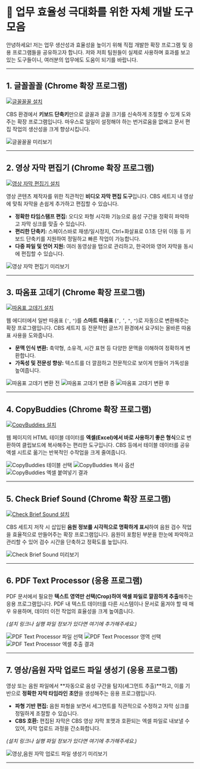 # 🚀 업무 효율성 극대화를 위한 자체 개발 도구 모음

안녕하세요! 저는 업무 생산성과 효율성을 높이기 위해 직접 개발한 확장 프로그램 및 응용 프로그램들을 공유하고자 합니다. 저와 저희 팀원들이 실제로 사용하며 효과를 보고 있는 도구들이니, 여러분의 업무에도 도움이 되기를 바랍니다.

---

## 1. 글꼴꼴꼴 (Chrome 확장 프로그램)

[![글꼴꼴꼴 설치](https://img.shields.io/badge/Chrome%20Web%20Store-설치하기-brightgreen)](https://chromewebstore.google.com/detail/%EA%B8%80%EA%BC%B4%EA%BC%B4%EA%BC%B4/cokglondlfphdlnilodnfoklakhblehd?authuser=0&hl=ko)

CBS 환경에서 **키보드 단축키**만으로 글꼴과 글꼴 크기를 신속하게 조절할 수 있게 도와주는 확장 프로그램입니다. 마우스로 일일이 설정해야 하는 번거로움을 없애고 문서 편집 작업의 생산성을 크게 향상시킵니다.

![글꼴꼴꼴 미리보기](글꼴꼴꼴_1.png)

---

## 2. 영상 자막 편집기 (Chrome 확장 프로그램)

[![영상 자막 편집기 설치](https://img.shields.io/badge/Chrome%20Web%20Store-설치하기-brightgreen)](https://chromewebstore.google.com/detail/%EC%98%81%EC%83%81-%EC%9E%90%EB%A7%89-%ED%8E%B8%EC%A7%91%EA%B8%B0/nkepcacgfabhamnkoncpemejafddjkfh?authuser=0&hl=ko)

영상 콘텐츠 제작자를 위한 직관적인 **비디오 자막 편집 도구**입니다. CBS 세트지 내 영상에 맞춰 자막을 손쉽게 추가하고 편집할 수 있습니다.

-   **정확한 타임스탬프 편집:** 오디오 파형 시각화 기능으로 음성 구간을 정확히 파악하고 자막 싱크를 맞출 수 있습니다.
-   **편리한 단축키:** 스페이스바로 재생/일시정지, Ctrl+화살표로 0.1초 단위 이동 등 키보드 단축키를 지원하여 정밀하고 빠른 작업이 가능합니다.
-   **다중 파일 및 언어 지원:** 여러 동영상을 탭으로 관리하고, 한국어와 영어 자막을 동시에 편집할 수 있습니다.

![영상 자막 편집기 미리보기](영상%20자막%20편집기_1.png)

---

## 3. 따옴표 고데기 (Chrome 확장 프로그램)

[![따옴표 고데기 설치](https://img.shields.io/badge/Chrome%20Web%20Store-설치하기-brightgreen)](https://chromewebstore.google.com/detail/%EB%94%B0%EC%98%B4%ED%91%9C-%EA%B3%A0%EB%8D%B0%EA%B8%B0/pgdkihffimmaklkcikdaapicanlijnni?authuser=0&hl=ko)

웹 에디터에서 일반 따옴표 (`'`, `"`)를 **스마트 따옴표** (`‘`, `’`, `"`, `"`)로 자동으로 변환해주는 확장 프로그램입니다. CBS 세트지 등 전문적인 글쓰기 환경에서 요구되는 올바른 따옴표 사용을 도와줍니다.

-   **문맥 인식 변환:** 축약형, 소유격, 시간 표현 등 다양한 문맥을 이해하여 정확하게 변환합니다.
-   **가독성 및 전문성 향상:** 텍스트를 더 깔끔하고 전문적으로 보이게 만들어 가독성을 높여줍니다.

![따옴표 고데기 변환 전](따옴표%20고데기_1.png)
![따옴표 고데기 변환 중](따옴표%20고데기_2.png)
![따옴표 고데기 변환 후](따옴표%20고데기_3.png)

---

## 4. CopyBuddies (Chrome 확장 프로그램)

[![CopyBuddies 설치](https://img.shields.io/badge/Chrome%20Web%20Store-설치하기-brightgreen)](https://chromewebstore.google.com/detail/copybuddies/mnmfhedelbnnakacjjcpiockeilkllmb?authuser=0&hl=ko)

웹 페이지의 HTML 테이블 데이터를 **엑셀(Excel)에서 바로 사용하기 좋은 형식**으로 변환하여 클립보드에 복사해주는 편리한 도구입니다. CBS 등에서 테이블 데이터를 공유 엑셀 시트로 옮기는 반복적인 수작업을 크게 줄여줍니다.

![CopyBuddies 테이블 선택](CopyBuddieS_1.png)
![CopyBuddies 복사 옵션](CopyBuddieS_2.png)
![CopyBuddies 엑셀 붙여넣기 결과](CopyBuddieS_3.png)

---

## 5. Check Brief Sound (Chrome 확장 프로그램)

[![Check Brief Sound 설치](https://img.shields.io/badge/Chrome%20Web%20Store-설치하기-brightgreen)](https://chromewebstore.google.com/detail/check-brief-sound/pjnbkkhmfkomnbaihladgcagdafopcjl?authuser=0&hl=ko)

CBS 세트지 저작 시 삽입된 **음원 정보를 시각적으로 명확하게 표시**하여 음원 검수 작업을 효율적으로 만들어주는 확장 프로그램입니다. 음원이 포함된 부분을 한눈에 파악하고 관리할 수 있어 검수 시간을 단축하고 정확도를 높입니다.

![Check Brief Sound 미리보기](Check%20Brief%20Sound_1.png)

---

## 6. PDF Text Processor (응용 프로그램)

PDF 문서에서 필요한 **텍스트 영역만 선택(Crop)하여 엑셀 파일로 깔끔하게 추출**해주는 응용 프로그램입니다. PDF 내 텍스트 데이터를 다른 시스템이나 문서로 옮겨야 할 때 매우 유용하며, 데이터 이전 작업의 효율성을 크게 높여줍니다.

_(설치 링크나 실행 파일 정보가 있다면 여기에 추가해주세요.)_

![PDF Text Processor 파일 선택](<PDF%20Text%20Processor%20(PDF%20텍스트%20복사)_1.png>)
![PDF Text Processor 영역 선택](<PDF%20Text%20Processor%20(PDF%20텍스트%20복사)_2.png>)
![PDF Text Processor 엑셀 추출 결과](<PDF%20Text%20Processor%20(PDF%20텍스트%20복사)_3.png>)

---

## 7. 영상/음원 자막 업로드 파일 생성기 (응용 프로그램)

영상 또는 음원 파일에서 **자동으로 음성 구간을 탐지(세그먼트 추출)**하고, 이를 기반으로 **정확한 자막 타임라인 초안**을 생성해주는 응용 프로그램입니다.

-   **파형 기반 편집:** 음원 파형을 보면서 세그먼트를 직관적으로 수정하고 자막 싱크를 정밀하게 조절할 수 있습니다.
-   **CBS 호환:** 편집된 자막은 CBS 영상 자막 포맷과 호환되는 엑셀 파일로 내보낼 수 있어, 자막 업로드 과정을 간소화합니다.

_(설치 링크나 실행 파일 정보가 있다면 여기에 추가해주세요.)_

![영상,음원 자막 업로드 파일 생성기 미리보기](영상,음원%20자막%20업로드%20파일%20생성기.png)

---
